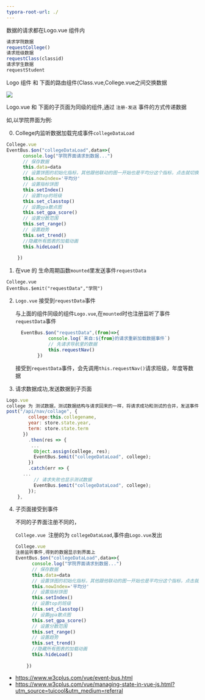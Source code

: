 ```yaml
---
typora-root-url: ./
---
```




数据的请求都在Logo.vue 组件内

```js
请求学院数据
requestCollege()
请求班级数据
requestClass(classid)
请求学生数据
requestStudent
```



Logo 组件 和 下面的路由组件(Class.vue,College.vue之间交换数据





![](/Event-Bus事件传递.png)



Logo.vue 和 下面的子页面为同级的组件,通过 `注册-发送` 事件的方式传递数据

如,以学院界面为例:

0. College内监听数据加载完成事件`collegeDataLoad`

   

```javascript
College.vue
EventBus.$on("collegeDataLoad",data=>{
      console.log("学院界面请求到数据...")
      // 保存数据
      this.data=data
      // 设置饼图的初始化指标，其他跟他联动的图一开始也是平均分这个指标，点击就切换成其他的
      this.nowIndex='平均分'
      // 设置指标饼图
      this.setIndex()
      // 设置top的班级
      this.set_classtop()
      // 设置gpa散点图
      this.set_gpa_score()
      // 设置分数范围
      this.set_range()
      // 设置趋势
      this.set_trend()
      //隐藏所有图表的加载动画
      this.hideLoad()
      
    })
```



1.  在vue 的 生命周期函数`mounted`里发送事件`requestData`

```
College.vue
EventBus.$emit("requestData","学院")
```



2. `Logo.vue` 接受到`requestData`事件

   

   与上面的组件同级的组件`Logo.vue`,在`mounted`时也注册监听了事件`requestData`事件

   ```javascript
     EventBus.$on("requestData",(from)=>{
               console.log(`来自:${from}的请求重新加载数据事件`)
               // 先请求导航里的数据
               this.requestNav()
           })
   ```

   接受到`requestData`事件，会先调用`this.requestNav()`请求班级，年度等数据

3. 请求数据成功,发送数据到子页面

   

```javascript
Logo.vue
college 为 测试数据，测试数据结构与请求回来的一样，将请求成功和测试的合并，发送事件出去,请求不同的页面发送不同的事件，学院的为`collegeDataLoad`
post("/api/nav/collage", {
        college:this.collegename,
        year: store.state.year,
        term: store.state.term
      })
        .then(res => {
         ...
          Object.assign(college, res);
          EventBus.$emit("collegeDataLoad", college);
        })
        .catch(err => {
      ...
          // 请求失败也显示测试数据
          EventBus.$emit("collegeDataLoad", college);
        });
    },
```



4. 子页面接受到事件

   不同的子界面注册不同的，

   `College.vue `注册的为 `collegeDataLoad`,事件由`Logo.vue`发出

   ```javascript
   College.vue
   注册监听事件,得到的数据显示到界面上
   EventBus.$on("collegeDataLoad",data=>{
         console.log("学院界面请求到数据...")
         // 保存数据
         this.data=data
         // 设置饼图的初始化指标，其他跟他联动的图一开始也是平均分这个指标，点击就切换成其他的
         this.nowIndex='平均分'
         // 设置指标饼图
         this.setIndex()
         // 设置top的班级
         this.set_classtop()
         // 设置gpa散点图
         this.set_gpa_score()
         // 设置分数范围
         this.set_range()
         // 设置趋势
         this.set_trend()
         //隐藏所有图表的加载动画
         this.hideLoad()
         
       })
   ```

   

- https://www.w3cplus.com/vue/event-bus.html
- https://www.w3cplus.com/vue/managing-state-in-vue-js.html?utm_source=tuicool&utm_medium=referral